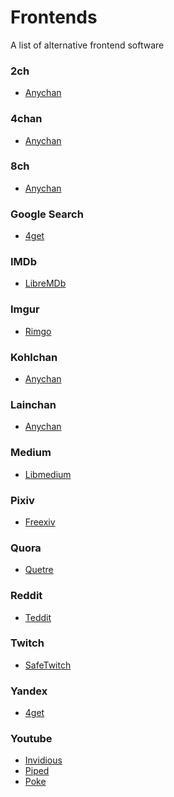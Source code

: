 # Frontends
A list of alternative frontend software

### 2ch
- [Anychan](https://github.com/catamphetamine/anychan)
  
### 4chan
- [Anychan](https://github.com/catamphetamine/anychan)

### 8ch
- [Anychan](https://github.com/catamphetamine/anychan)
  
### Google Search
- [4get](https://git.lolcat.ca/lolcat/4get)

### IMDb
- [LibreMDb](https://github.com/zyachel/libremdb)

### Imgur
- [Rimgo](https://codeberg.org/rimgo/rimgo)

### Kohlchan
- [Anychan](https://github.com/catamphetamine/anychan)

### Lainchan
- [Anychan](https://github.com/catamphetamine/anychan)

### Medium
- [Libmedium](https://git.batsense.net/realaravinth/libmedium)

### Pixiv 
- [Freexiv](https://github.com/PrivacyDevel/freexiv)

### Quora
- [Quetre](https://github.com/zyachel/quetre)

### Reddit
- [Teddit](https://codeberg.org/teddit/teddit)
  
### Twitch
- [SafeTwitch](https://codeberg.org/SafeTwitch/safetwitch)

### Yandex
- [4get](https://git.lolcat.ca/lolcat/4get)

### Youtube
- [Invidious](https://github.com/iv-org/invidious)<br>
- [Piped](https://github.com/TeamPiped/Piped)<br>
- [Poke](https://codeberg.org/Ashley/poke)
